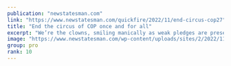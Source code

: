 ```yaml
---
publication: "newstatesman.com"
link: "https://www.newstatesman.com/quickfire/2022/11/end-circus-cop27"
title: "End the circus of COP once and for all"
excerpt: "We’re the clowns, smiling manically as weak pledges are presented as progress, amid mayhem."
image: "https://www.newstatesman.com/wp-content/uploads/sites/2/2022/11/GettyImages-1244662577.jpg"
group: pro
rank: 10
---
```

